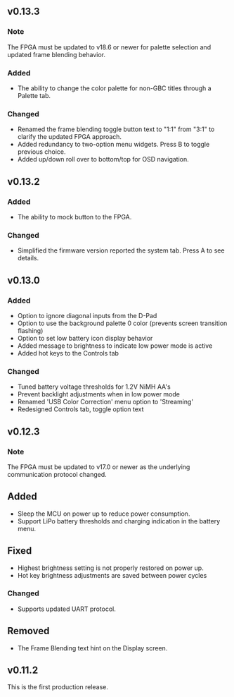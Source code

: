 ## v0.13.3

### Note
The FPGA must be updated to v18.6 or newer for palette selection and updated
frame blending behavior.

### Added
- The ability to change the color palette for non-GBC titles through a Palette tab.

### Changed
- Renamed the frame blending toggle button text to "1:1" from "3:1" to clarify
the updated FPGA approach.
- Added redundancy to two-option menu widgets. Press B to toggle previous choice.
- Added up/down roll over to bottom/top for OSD navigation.

## v0.13.2

### Added
- The ability to mock button to the FPGA.

### Changed
- Simplified the firmware version reported the system tab. Press A to see details.

## v0.13.0

### Added
- Option to ignore diagonal inputs from the D-Pad
- Option to use the background palette 0 color (prevents screen transition flashing)
- Option to set low battery icon display behavior
- Added message to brightness to indicate low power mode is active
- Added hot keys to the Controls tab

### Changed
- Tuned battery voltage thresholds for 1.2V NiMH AA's
- Prevent backlight adjustments when in low power mode
- Renamed 'USB Color Correction' menu option to 'Streaming'
- Redesigned Controls tab, toggle option text

## v0.12.3

### Note
The FPGA must be updated to v17.0 or newer as the underlying communication protocol changed.

## Added
- Sleep the MCU on power up to reduce power consumption.
- Support LiPo battery thresholds and charging indication in the battery menu.

## Fixed
- Highest brightness setting is not properly restored on power up.
- Hot key brightness adjustments are saved between power cycles

### Changed
- Supports updated UART protocol.

## Removed
- The Frame Blending text hint on the Display screen.

## v0.11.2
This is the first production release.
